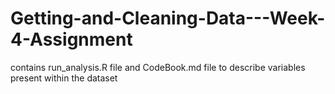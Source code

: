 # Getting-and-Cleaning-Data---Week-4-Assignment
contains run_analysis.R file and CodeBook.md file to describe variables present within the dataset
